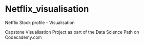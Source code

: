 # Netflix_visualisation
Netflix Stock profile - Visualisation

Capstone Visualisation Project as part of the Data Science Path on Codecademy.com
